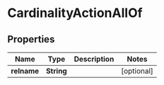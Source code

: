 

# CardinalityActionAllOf

## Properties

Name | Type | Description | Notes
------------ | ------------- | ------------- | -------------
**relname** | **String** |  |  [optional]



